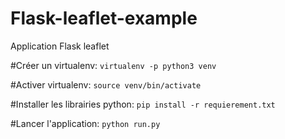 # Flask-leaflet-example
Application Flask leaflet 

#Créer un virtualenv:
`virtualenv -p python3 venv`

#Activer virtualenv:
`source venv/bin/activate`

#Installer les librairies python:
`pip install -r requierement.txt`

#Lancer l'application:
`python run.py`
